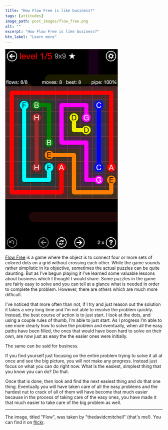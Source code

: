 ```yaml
---
title: "How Flow Free is like business?"
tags: [attitudes]
image_path: post_images/flow_free.png
alt: ""
excerpt: "How Flow Free is like business?"
btn_label: "Learn more"
---
```

![flow][image]

[Flow Free][flow_free] is a game where the object is to connect four or more sets of colored dots on a grid without crossing each other. While the game sounds rather simplistic in its objective, sometimes the actual puzzles can be quite daunting. But as I’ve begun playing it I’ve learned some valuable lessons about business which I thought I would share.
Some puzzles in the game are fairly easy to solve and you can tell at a glance what is needed in order to complete the problem. However, there are others which are much more difficult.

I’ve noticed that more often than not, if I try and just reason out the solution it takes a very long time and I’m not able to resolve the problem quickly. Instead, the best course of action is to just start. I look at the dots, and using a couple rules of thumb, I’m able to just start. As I progress I’m able to see more clearly how to solve the problem and eventually, when all the easy paths have been filled, the ones that would have been hard to solve on their own, are now just as easy the the easier ones were initially.

The same can be said for business.

If you find yourself just focusing on the entire problem trying to solve it all at once and see the big picture, you will not make any progress. Instead just focus on what you can do right now. What is the easiest, simplest thing that you know you can do? Do that.

Once that is done, then look and find the next easiest thing and do that one thing. Eventually you will have taken care of all the easy problems and the hardest nut to crack of all of them will have become that much easier because in the process of taking care of the easy ones, you have made it that much easier to take care of the big problem as well.

---
The image, titled "Flow", was taken by "thedavidcmitchell" (that's me!). You can find it on [flickr][flickr].

[image]: /images/post_images/flow_free.png
[flickr]: https://www.flickr.com/photos/digitalbias/26337619797
[flow_free]: https://itunes.apple.com/us/app/flow-free/id526641427?mt=8
